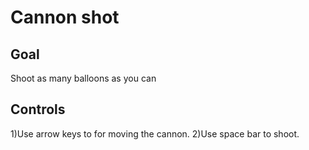 # Cannon shot

## Goal

Shoot as many balloons as you can

## Controls

1)Use arrow keys to for moving the cannon.
2)Use space bar to shoot.
